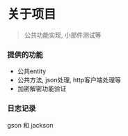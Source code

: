 
# 关于项目  

> 公共功能实现, 小部件测试等  

### 提供的功能  

- 公共entity
- 公共方法, json处理, http客户端处理等
- 加密解密功能验证  


### 日志记录  

gson 和 jackson 



